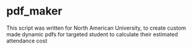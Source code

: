 # pdf_maker
This script was written for North American University, to create custom made dynamic pdfs for targeted student to calculate their estimated attendance cost
